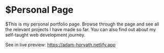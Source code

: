 # $Personal Page

$This is my personal portfolio page. Browse through the page and see all the relevant projects I have made so far. You can also find out about my self-taught web development journey.

See in live preview: https://adam-horvath.netlify.app
